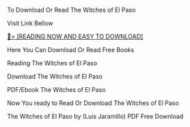 To Download Or Read The Witches of El Paso

Visit Link Bellow

<a href="https://uk.ebookarea.xyz/?book=207294178-the-witches-of-el-paso">📖&gt; [READING NOW AND EASY TO DOWNLOAD]</a>

Here You Can Download Or Read Free Books

Reading The Witches of El Paso

Download The Witches of El Paso

PDF/Ebook The Witches of El Paso

Now You ready to Read Or Download The Witches of El Paso

The Witches of El Paso by (Luis Jaramillo) PDF Free Download
